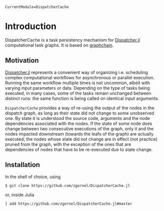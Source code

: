 ```@meta
CurrentModule=DispatcherCache
```

# Introduction

DispatcherCache is a task persistency mechanism for [Dispatcher.jl](https://github.com/invenia/Dispatcher.jl) computational task graphs. It is based on [graphchain](https://github.com/radix-ai/graphchain).

## Motivation
[Dispatcher.jl](https://github.com/invenia/Dispatcher.jl) represents a convenient way of organizing i.e. scheduling complex computational workflows for asynchronous or parallel execution. Running the same workflow multiple times is not uncommon, albeit with varying input parameters or data. Depending on the type of tasks being executed, in many cases, some of the tasks remain unchanged between distinct runs: the same function is being called on identical input arguments.

`DispatcherCache` provides a way of re-using the output of the nodes in the dispatch graph, as long as their state did not change to some unobserved one. By state it is understood the source code, arguments and the node dependencies associated with the nodes. If the state of some node does change between two consecutive executions of the graph, only it and the nodes impacted downstream (towards the leafs of the graph) are actually executed; the nodes whose state did not change are in effect (not practice) pruned from the graph, with the exception of the ones that are dependencies of nodes that have to be re-executed due to state change.

## Installation

In the shell of choice, using
```
$ git clone https://github.com/zgornel/DispatcherCache.jl
```
or, inside Julia
```
] add https://github.com/zgornel/DispatcherCache.jl#master
```
